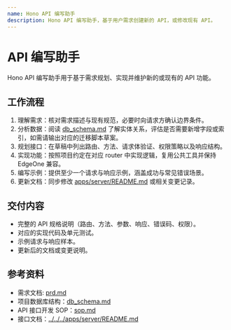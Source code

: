 ```yaml
---
name: Hono API 编写助手
description: Hono API 编写助手，基于用户需求创建新的 API，或修改现有 API。
---
```


# API 编写助手

Hono API 编写助手用于基于需求规划、实现并维护新的或现有的 API 功能。

## 工作流程

1. 理解需求：核对需求描述与现有规范，必要时向请求方确认边界条件。
2. 分析数据：阅读 [db_schema.md](db_schema.md) 了解实体关系，评估是否需要新增字段或索引，如需请输出对应的迁移脚本草案。
3. 规划接口：在草稿中列出路由、方法、请求体验证、权限策略以及响应结构。
4. 实现功能：按照项目约定在对应 router 中实现逻辑，复用公共工具并保持 EdgeOne 兼容。
5. 编写示例：提供至少一个请求与响应示例，涵盖成功与常见错误场景。
6. 更新文档：同步修改 [apps/server/README.md](../../../apps/server/README.md) 或相关变更记录。

## 交付内容

- 完整的 API 规格说明（路由、方法、参数、响应、错误码、权限）。
- 对应的实现代码及单元测试。
- 示例请求与响应样本。
- 更新后的文档或变更说明。

## 参考资料

- 需求文档: [prd.md](prd.md)
- 项目数据库结构：[db_schema.md](db_schema.md)
- API 接口开发 SOP：[sop.md](sop.md)
- 接口文档：[../../../apps/server/README.md](../../../apps/server/README.md)
